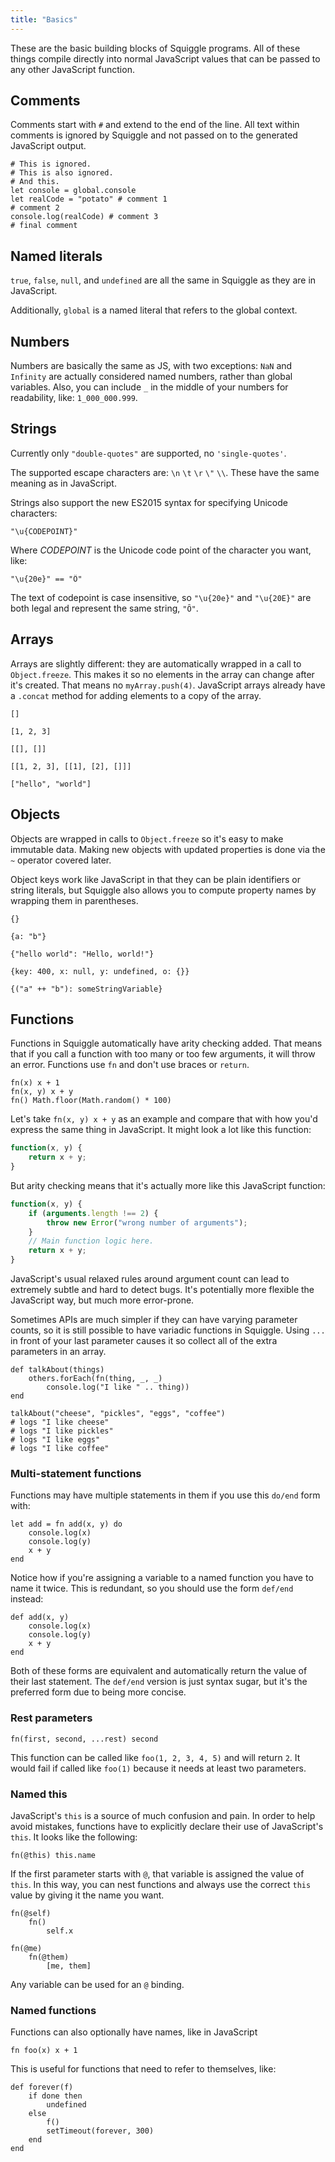 ```yaml
---
title: "Basics"
---
```


These are the basic building blocks of Squiggle programs. All of these things
compile directly into normal JavaScript values that can be passed to any other
JavaScript function.

## Comments

Comments start with `#` and extend to the end of the line. All text within comments is ignored by Squiggle and not passed on to the generated JavaScript output.

```squiggle
# This is ignored.
# This is also ignored.
# And this.
let console = global.console
let realCode = "potato" # comment 1
# comment 2
console.log(realCode) # comment 3
# final comment
```

## Named literals

`true`, `false`, `null`, and `undefined` are all the same in Squiggle as they are in JavaScript.

Additionally, `global` is a named literal that refers to the global context.

## Numbers

Numbers are basically the same as JS, with two exceptions: `NaN` and `Infinity` are actually considered named numbers, rather than global variables. Also, you can include `_` in the middle of your numbers for readability, like: `1_000_000.999`.

## Strings

Currently only `"double-quotes"` are supported, no `'single-quotes'`.

The supported escape characters are: `\n` `\t` `\r` `\"` `\\`. These have the same meaning as in JavaScript.

Strings also support the new ES2015 syntax for specifying Unicode characters:

```squiggle
"\u{CODEPOINT}"
```

Where *CODEPOINT* is the Unicode code point of the character you want, like:

```squiggle
"\u{20e}" == "Ȏ"
```

The text of codepoint is case insensitive, so `"\u{20e}"` and `"\u{20E}"` are both legal and represent the same string, `"Ȏ"`.

## Arrays

Arrays are slightly different: they are automatically wrapped in a call to `Object.freeze`. This makes it so no elements in the array can change after it's created. That means no `myArray.push(4)`. JavaScript arrays already have a `.concat` method for adding elements to a copy of the array.

```squiggle
[]

[1, 2, 3]

[[], []]

[[1, 2, 3], [[1], [2], []]]

["hello", "world"]
```

## Objects

Objects are wrapped in calls to `Object.freeze` so it's easy to make immutable data. Making new objects with updated properties is done via the `~` operator covered later.

Object keys work like JavaScript in that they can be plain identifiers or string literals, but Squiggle also allows you to compute property names by wrapping them in parentheses.

```squiggle
{}

{a: "b"}

{"hello world": "Hello, world!"}

{key: 400, x: null, y: undefined, o: {}}

{("a" ++ "b"): someStringVariable}
```

## Functions

Functions in Squiggle automatically have arity checking added. That means that if you call a function with too many or too few arguments, it will throw an error. Functions use `fn` and don't use braces or `return`.

```squiggle
fn(x) x + 1
fn(x, y) x + y
fn() Math.floor(Math.random() * 100)
```

Let's take `fn(x, y) x + y` as an example and compare that with how you'd express the same thing in JavaScript. It might look a lot like this function:

```javascript
function(x, y) {
    return x + y;
}
```

But arity checking means that it's actually more like this JavaScript function:

```javascript
function(x, y) {
    if (arguments.length !== 2) {
        throw new Error("wrong number of arguments");
    }
    // Main function logic here.
    return x + y;
}
```

JavaScript's usual relaxed rules around argument count can lead to extremely subtle and hard to detect bugs. It's potentially more flexible the JavaScript way, but much more error-prone.

Sometimes APIs are much simpler if they can have varying parameter counts, so it is still possible to have variadic functions in Squiggle. Using `...` in front of your last parameter causes it so collect all of the extra parameters in an array.

```squiggle
def talkAbout(things)
    others.forEach(fn(thing, _, _)
        console.log("I like " .. thing))
end

talkAbout("cheese", "pickles", "eggs", "coffee")
# logs "I like cheese"
# logs "I like pickles"
# logs "I like eggs"
# logs "I like coffee"
```

### Multi-statement functions

Functions may have multiple statements in them if you use this `do/end` form with:

```squiggle
let add = fn add(x, y) do
    console.log(x)
    console.log(y)
    x + y
end
```

Notice how if you're assigning a variable to a named function you have to name it twice. This is redundant, so you should use the form `def/end` instead:

```squiggle
def add(x, y)
    console.log(x)
    console.log(y)
    x + y
end
```

Both of these forms are equivalent and automatically return the value of their last statement. The `def/end` version is just syntax sugar, but it's the preferred form due to being more concise.

### Rest parameters

```squiggle
fn(first, second, ...rest) second
```

This function can be called like `foo(1, 2, 3, 4, 5)` and will return `2`. It would fail if called like `foo(1)` because it needs at least two parameters.

### Named this

JavaScript's `this` is a source of much confusion and pain. In order to help avoid mistakes, functions have to explicitly declare their use of JavaScript's `this`. It looks like the following:

```squiggle
fn(@this) this.name
```

If the first parameter starts with `@`, that variable is assigned the value of `this`. In this way, you can nest functions and always use the correct `this` value by giving it the name you want.

```squiggle
fn(@self)
    fn()
        self.x

fn(@me)
    fn(@them)
        [me, them]
```

Any variable can be used for an `@` binding.

### Named functions

Functions can also optionally have names, like in JavaScript

```squiggle
fn foo(x) x + 1
```

This is useful for functions that need to refer to themselves, like:

```squiggle
def forever(f)
    if done then
        undefined
    else
        f()
        setTimeout(forever, 300)
    end
end
```
